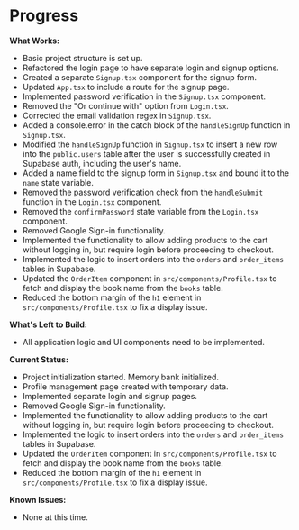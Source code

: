 # Progress

**What Works:**
- Basic project structure is set up.
- Refactored the login page to have separate login and signup options.
- Created a separate `Signup.tsx` component for the signup form.
- Updated `App.tsx` to include a route for the signup page.
- Implemented password verification in the `Signup.tsx` component.
- Removed the "Or continue with" option from `Login.tsx`.
- Corrected the email validation regex in `Signup.tsx`.
- Added a console.error in the catch block of the `handleSignUp` function in `Signup.tsx`.
- Modified the `handleSignUp` function in `Signup.tsx` to insert a new row into the `public.users` table after the user is successfully created in Supabase auth, including the user's name.
- Added a name field to the signup form in `Signup.tsx` and bound it to the `name` state variable.
- Removed the password verification check from the `handleSubmit` function in the `Login.tsx` component.
- Removed the `confirmPassword` state variable from the `Login.tsx` component.
- Removed Google Sign-in functionality.
- Implemented the functionality to allow adding products to the cart without logging in, but require login before proceeding to checkout.
- Implemented the logic to insert orders into the `orders` and `order_items` tables in Supabase.
- Updated the `OrderItem` component in `src/components/Profile.tsx` to fetch and display the book name from the `books` table.
- Reduced the bottom margin of the `h1` element in `src/components/Profile.tsx` to fix a display issue.

**What's Left to Build:**
- All application logic and UI components need to be implemented.

**Current Status:**
- Project initialization started. Memory bank initialized.
- Profile management page created with temporary data.
- Implemented separate login and signup pages.
- Removed Google Sign-in functionality.
- Implemented the functionality to allow adding products to the cart without logging in, but require login before proceeding to checkout.
- Implemented the logic to insert orders into the `orders` and `order_items` tables in Supabase.
- Updated the `OrderItem` component in `src/components/Profile.tsx` to fetch and display the book name from the `books` table.
- Reduced the bottom margin of the `h1` element in `src/components/Profile.tsx` to fix a display issue.

**Known Issues:**
- None at this time.
